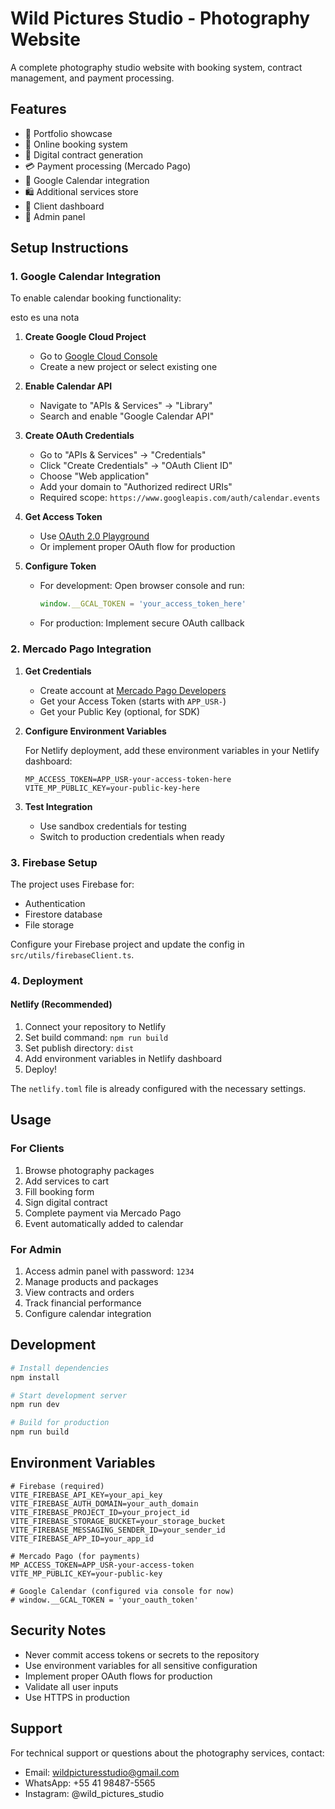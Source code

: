 # Wild Pictures Studio - Photography Website

A complete photography studio website with booking system, contract management, and payment processing.

## Features

- 📸 Portfolio showcase
- 📅 Online booking system
- 📄 Digital contract generation
- 💳 Payment processing (Mercado Pago)
- 📅 Google Calendar integration
- 🛍️ Additional services store
- 👤 Client dashboard
- 🔐 Admin panel

## Setup Instructions

### 1. Google Calendar Integration

To enable calendar booking functionality:

esto es una nota

1. **Create Google Cloud Project**
   - Go to [Google Cloud Console](https://console.cloud.google.com/)
   - Create a new project or select existing one

2. **Enable Calendar API**
   - Navigate to "APIs & Services" → "Library"
   - Search and enable "Google Calendar API"

3. **Create OAuth Credentials**
   - Go to "APIs & Services" → "Credentials"
   - Click "Create Credentials" → "OAuth Client ID"
   - Choose "Web application"
   - Add your domain to "Authorized redirect URIs"
   - Required scope: `https://www.googleapis.com/auth/calendar.events`

4. **Get Access Token**
   - Use [OAuth 2.0 Playground](https://developers.google.com/oauthplayground/)
   - Or implement proper OAuth flow for production

5. **Configure Token**
   - For development: Open browser console and run:
     ```javascript
     window.__GCAL_TOKEN = 'your_access_token_here'
     ```
   - For production: Implement secure OAuth callback

### 2. Mercado Pago Integration

1. **Get Credentials**
   - Create account at [Mercado Pago Developers](https://www.mercadopago.com.br/developers/)
   - Get your Access Token (starts with `APP_USR-`)
   - Get your Public Key (optional, for SDK)

2. **Configure Environment Variables**
   
   For Netlify deployment, add these environment variables in your Netlify dashboard:
   ```
   MP_ACCESS_TOKEN=APP_USR-your-access-token-here
   VITE_MP_PUBLIC_KEY=your-public-key-here
   ```

3. **Test Integration**
   - Use sandbox credentials for testing
   - Switch to production credentials when ready

### 3. Firebase Setup

The project uses Firebase for:
- Authentication
- Firestore database
- File storage

Configure your Firebase project and update the config in `src/utils/firebaseClient.ts`.

### 4. Deployment

#### Netlify (Recommended)

1. Connect your repository to Netlify
2. Set build command: `npm run build`
3. Set publish directory: `dist`
4. Add environment variables in Netlify dashboard
5. Deploy!

The `netlify.toml` file is already configured with the necessary settings.

## Usage

### For Clients

1. Browse photography packages
2. Add services to cart
3. Fill booking form
4. Sign digital contract
5. Complete payment via Mercado Pago
6. Event automatically added to calendar

### For Admin

1. Access admin panel with password: `1234`
2. Manage products and packages
3. View contracts and orders
4. Track financial performance
5. Configure calendar integration

## Development

```bash
# Install dependencies
npm install

# Start development server
npm run dev

# Build for production
npm run build
```

## Environment Variables

```env
# Firebase (required)
VITE_FIREBASE_API_KEY=your_api_key
VITE_FIREBASE_AUTH_DOMAIN=your_auth_domain
VITE_FIREBASE_PROJECT_ID=your_project_id
VITE_FIREBASE_STORAGE_BUCKET=your_storage_bucket
VITE_FIREBASE_MESSAGING_SENDER_ID=your_sender_id
VITE_FIREBASE_APP_ID=your_app_id

# Mercado Pago (for payments)
MP_ACCESS_TOKEN=APP_USR-your-access-token
VITE_MP_PUBLIC_KEY=your-public-key

# Google Calendar (configured via console for now)
# window.__GCAL_TOKEN = 'your_oauth_token'
```

## Security Notes

- Never commit access tokens or secrets to the repository
- Use environment variables for all sensitive configuration
- Implement proper OAuth flows for production
- Validate all user inputs
- Use HTTPS in production

## Support

For technical support or questions about the photography services, contact:
- Email: wildpicturesstudio@gmail.com
- WhatsApp: +55 41 98487-5565
- Instagram: @wild_pictures_studio